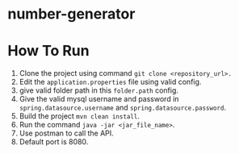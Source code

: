 # number-generator
# How To Run
1. Clone the project using command `git clone <repository_url>.`
2. Edit the `application.properties` file using valid config.
3. give valid folder path in this `folder.path` config.
4. Give the valid mysql username and password in `spring.datasource.username` and `spring.datasource.password`.
5. Build the project `mvn clean install`.
6. Run the command `java -jar <jar_file_name>`.
7. Use postman to call the API. 
8. Default port is 8080.
